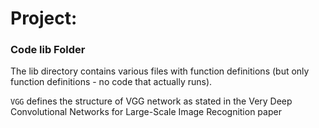 # Project: 
### Code lib Folder

The lib directory contains various files with function definitions (but only function definitions - no code that actually runs).

`VGG` defines the structure of VGG network as stated in the Very Deep Convolutional Networks for Large-Scale Image Recognition
paper



